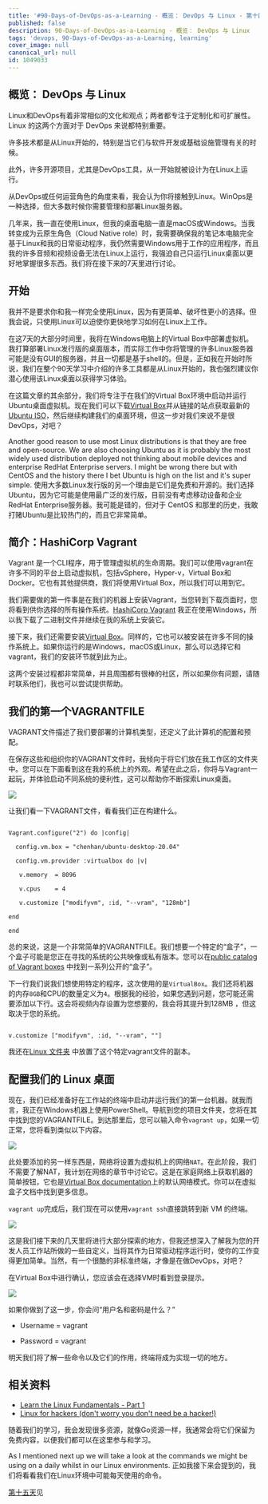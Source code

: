 ```yaml
---
title: '#90-Days-of-DevOps-as-a-Learning - 概览： DevOps 与 Linux - 第十四天'
published: false
description: 90-Days-of-DevOps-as-a-Learning - 概览： DevOps 与 Linux
tags: 'devops, 90-Days-of-DevOps-as-a-Learning, learning'
cover_image: null
canonical_url: null
id: 1049033
---
```

## 概览： DevOps 与 Linux
Linux和DevOps有着非常相似的文化和观点；两者都专注于定制化和可扩展性。Linux 的这两个方面对于 DevOps 来说都特别重要。

许多技术都是从Linux开始的，特别是当它们与软件开发或基础设施管理有关的时候。

此外，许多开源项目，尤其是DevOps工具，从一开始就被设计为在Linux上运行。

从DevOps或任何运营角色的角度来看，我会认为你将接触到Linux。WinOps是一种选择，但大多数时候你需要管理和部署Linux服务器。

几年来，我一直在使用Linux，但我的桌面电脑一直是macOS或Windows。当我转变成为云原生角色（Cloud Native role）时，我需要确保我的笔记本电脑完全基于Linux和我的日常驱动程序，我仍然需要Windows用于工作的应用程序，而且我的许多音频和视频设备无法在Linux上运行，我强迫自己只运行Linux桌面以更好地掌握很多东西。我们将在接下来的7天里进行讨论。

## 开始
我并不是要求你和我一样完全使用Linux，因为有更简单、破坏性更小的选择。但我会说，只使用Linux可以迫使你更快地学习如何在Linux上工作。

在这7天的大部分时间里，我将在Windows电脑上的Virtual Box中部署虚拟机。我打算部署Linux发行版的桌面版本，而实际工作中你将管理的许多Linux服务器可能是没有GUI的服务器，并且一切都是基于shell的。但是，正如我在开始时所说，我们在整个90天学习中介绍的许多工具都是从Linux开始的，我也强烈建议你潜心使用该Linux桌面以获得学习体验。

在这篇文章的其余部分，我们将专注于在我们的Virtual Box环境中启动并运行Ubuntu桌面虚拟机。现在我们可以下载[Virtual Box](https://www.virtualbox.org/)并从链接的站点获取最新的[Ubuntu ISO](https://ubuntu.com/download)，然后继续构建我们的桌面环境，但这一步对我们来说不是很DevOps，对吧？

Another good reason to use most Linux distributions is that they are free and open-source. We are also choosing Ubuntu as it is probably the most widely used distribution deployed not thinking about mobile devices and enterprise RedHat Enterprise servers. I might be wrong there but with CentOS and the history there I bet Ubuntu is high on the list and it's super simple. 
使用大多数Linux发行版的另一个理由是它们是免费和开源的。我们选择Ubuntu，因为它可能是使用最广泛的发行版，目前没有考虑移动设备和企业RedHat Enterprise服务器。我可能是错的，但对于 CentOS 和那里的历史，我敢打赌Ubuntu是比较热门的，而且它非常简单。


## 简介：HashiCorp Vagrant 
Vagrant 是一个CLI程序，用于管理虚拟机的生命周期。我们可以使用vagrant在许多不同的平台上启动虚拟机，包括vSphere，Hyper-v，Virtual Box和Docker。它也有其他提供商，我们将使用Virtual Box，所以我们可以用到它。

我们需要做的第一件事是在我们的机器上安装Vagrant，当您转到下载页面时，您将看到供你选择的所有操作系统。[HashiCorp Vagrant](https://www.vagrantup.com/downloads) 我正在使用Windows，所以我下载了二进制文件并继续在我的系统上安装它。

接下来，我们还需要安装[Virtual Box](https://www.virtualbox.org/wiki/Downloads)。同样的，它也可以被安装在许多不同的操作系统上。如果你运行的是Windows，macOS或Linux，那么可以选择它和vagrant，我们的安装环节就到此为止。

这两个安装过程都非常简单，并且周围都有很棒的社区，所以如果你有问题，请随时联系他们，我也可以尝试提供帮助。


## 我们的第一个VAGRANTFILE

VAGRANT文件描述了我们要部署的计算机类型，还定义了此计算机的配置和预配。

在保存这些和组织你的VAGRANT文件时，我倾向于将它们放在我工作区的文件夹中。您可以在下面看到这在我的系统上的外观。希望在此之后，你将与Vagrant一起玩，并体验启动不同系统的便利性，这可以帮助你不断探索Linux桌面。


![](../../Days/Images/Day14_Linux1.png)

让我们看一下VAGRANT文件，看看我们正在构建什么。


``` 

Vagrant.configure("2") do |config|

  config.vm.box = "chenhan/ubuntu-desktop-20.04"

  config.vm.provider :virtualbox do |v|

   v.memory  = 8096

   v.cpus    = 4

   v.customize ["modifyvm", :id, "--vram", "128mb"]

end

end

```

总的来说，这是一个非常简单的VAGRANTFILE。我们想要一个特定的“盒子”，一个盒子可能是您正在寻找的系统的公共映像或私有版本。您可以在[public catalog of Vagrant boxes](https://app.vagrantup.com/boxes/search) 中找到一系列公开的“盒子”。

下一行我们说我们想使用特定的程序，这次使用的是`VirtualBox`。我们还将机器的内存`8GB`和CPU的数量定义为`4`。根据我的经验，如果您遇到问题，您可能还需要添加以下行。这会将视频内存设置为您想要的，我会将其提升到128MB ，但这取决于您的系统。


```

v.customize ["modifyvm", :id, "--vram", ""]

```

我还在[Linux 文件夹](Linux/VAGRANTFILE) 中放置了这个特定vagrant文件的副本。


## 配置我们的 Linux 桌面

现在，我们已经准备好在工作站的终端中启动并运行我们的第一台机器。就我而言，我正在Windows机器上使用PowerShell。导航到您的项目文件夹，您将在其中找到您的VAGRANTFILE。到达那里后，您可以输入命令`vagrant up`，如果一切正常，您将看到类似以下内容。


![](../../Days/Images/Day14_Linux2.png)


此处要添加的另一样东西是，网络将设置为虚拟机上的网络`NAT`。在此阶段，我们不需要了解NAT，我计划在网络的章节中讨论它。这是在家庭网络上获取机器的简单按钮，它也是[Virtual Box documentation](https://www.virtualbox.org/manual/ch06.html#network_nat)上的默认网络模式。你可以在虚拟盒子文档中找到更多信息。


`vagrant up`完成后，我们现在可以使用`vagrant ssh`直接跳转到新 VM 的终端。


![](../../Days/Images/Day14_Linux3.png)

这是我们接下来的几天里将进行大部分探索的地方，但我还想深入了解我为您的开发人员工作站所做的一些自定义，当将其作为日常驱动程序运行时，使你的工作变得更加简单。当然，有一个很酷的非标准终端，才像是在做DevOps，对吧？


在Virtual Box中进行确认，您应该会在选择VM时看到登录提示。


![](../../Days/Images/Day14_Linux4.png)

如果你做到了这一步，你会问“用户名和密码是什么？”

- Username = vagrant 

- Password = vagrant 

明天我们将了解一些命令以及它们的作用，终端将成为实现一切的地方。

## 相关资料 

- [Learn the Linux Fundamentals - Part 1](https://www.youtube.com/watch?v=kPylihJRG70)
- [Linux for hackers (don't worry you don't need be a hacker!)](https://www.youtube.com/watch?v=VbEx7B_PTOE)

随着我们的学习，我会发现很多资源，就像Go资源一样，我通常会将它们保留为免费内容，以便我们都可以在这里参与和学习。

As I mentioned next up we will take a look at the commands we might be using on a daily whilst in our Linux environments. 
正如我接下来会提到的，我们将看看我们在Linux环境中可能每天使用的命令。

[第十五天](day15.md)见

